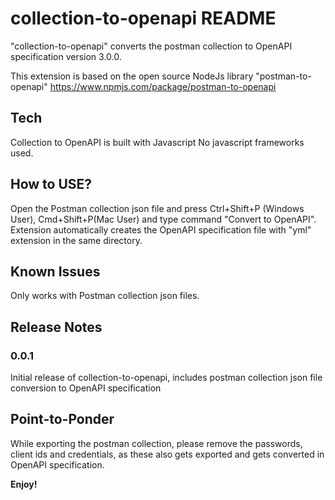 # collection-to-openapi README
"collection-to-openapi" converts the postman collection to OpenAPI specification version 3.0.0.

This extension is based on the open source NodeJs library "postman-to-openapi" https://www.npmjs.com/package/postman-to-openapi

## Tech
Collection to OpenAPI is built with Javascript No javascript frameworks used.

## How to USE?

Open the Postman collection json file and press Ctrl+Shift+P (Windows User), Cmd+Shift+P(Mac User) and type command "Convert to OpenAPI". Extension automatically creates the OpenAPI specification file with "yml" extension in the same directory.

## Known Issues

Only works with Postman collection json files. 

## Release Notes

### 0.0.1

Initial release of collection-to-openapi, includes postman collection json file conversion to OpenAPI specification

## Point-to-Ponder

While exporting the postman collection, please remove the passwords, client ids and credentials, as these also gets exported and gets converted in OpenAPI specification.

**Enjoy!**
